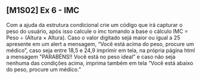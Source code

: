 ## [M1S02] Ex 6 - IMC

Com a ajuda da estrutura condicional crie um código que irá capturar o peso do usuário, após isso calcule o imc tomando a base o cálculo IMC = Peso ÷ (Altura × Altura). 
Caso o valor digitado sejá maior ou igual a 25 apresente em um alert a mensagem, “Você está acima do peso, procure um médico”, caso seja entre 18,5 e 24,9 imprimir em tela, na própria página html a mensagem "PARABÉNS!! Você está no peso ideal” e caso não seja nenhuma das condições acima, imprima também em tela “Você está abaixo do peso, procure um médico.”
